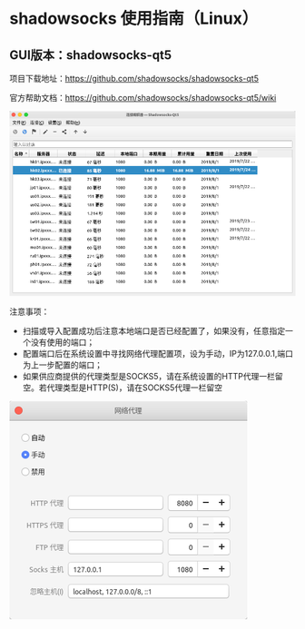 # shadowsocks 使用指南（Linux）

## GUI版本：shadowsocks-qt5

项目下载地址：https://github.com/shadowsocks/shadowsocks-qt5

官方帮助文档：https://github.com/shadowsocks/shadowsocks-qt5/wiki

![](img/2019-07-24&#32;21-54-57屏幕截图.png)

注意事项：
- 扫描或导入配置成功后注意本地端口是否已经配置了，如果没有，任意指定一个没有使用的端口；
- 配置端口后在系统设置中寻找网络代理配置项，设为手动，IP为127.0.0.1,端口为上一步配置的端口；
- 如果供应商提供的代理类型是SOCKS5，请在系统设置的HTTP代理一栏留空。若代理类型是HTTP(S)，请在SOCKS5代理一栏留空

![全局代理配置](img\2019_07_24_22_01_31屏幕截图.png)